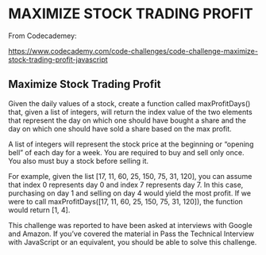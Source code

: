 # MAXIMIZE STOCK TRADING PROFIT
From Codecademey: 

https://www.codecademy.com/code-challenges/code-challenge-maximize-stock-trading-profit-javascript


## Maximize Stock Trading Profit
Given the daily values of a stock, create a function called maxProfitDays() that, given a list of integers, will return the index value of the two elements that represent the day on which one should have bought a share and the day on which one should have sold a share based on the max profit.

A list of integers will represent the stock price at the beginning or “opening bell” of each day for a week. You are required to buy and sell only once. You also must buy a stock before selling it.

For example, given the list [17, 11, 60, 25, 150, 75, 31, 120], you can assume that index 0 represents day 0 and index 7 represents day 7. In this case, purchasing on day 1 and selling on day 4 would yield the most profit. If we were to call maxProfitDays([17, 11, 60, 25, 150, 75, 31, 120]), the function would return [1, 4].

This challenge was reported to have been asked at interviews with Google and Amazon. If you’ve covered the material in Pass the Technical Interview with JavaScript or an equivalent, you should be able to solve this challenge.
